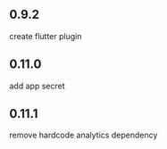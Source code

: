 ## 0.9.2
create flutter plugin
## 0.11.0
add app secret
## 0.11.1
remove hardcode analytics dependency